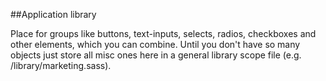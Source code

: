 ##Application library

Place for groups like buttons, text-inputs, selects, radios, checkboxes and other elements, which you can combine.
Until you don't have so many objects just store all misc ones here in a general library scope file (e.g. /library/marketing.sass).